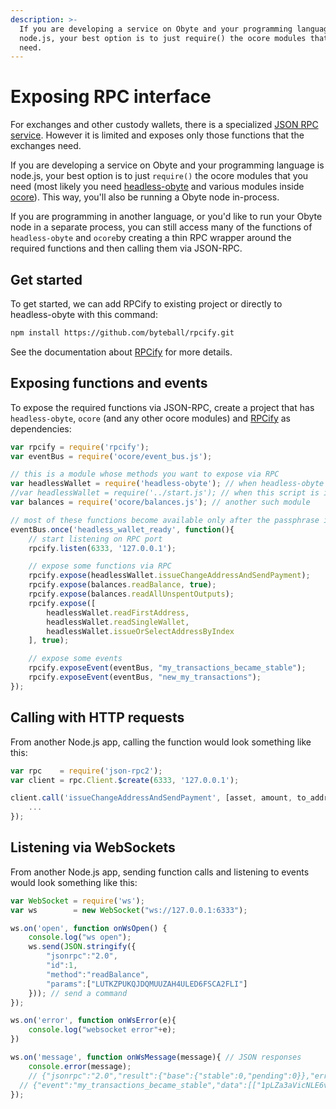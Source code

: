 ```yaml
---
description: >-
  If you are developing a service on Obyte and your programming language is
  node.js, your best option is to just require() the ocore modules that you
  need.
---
```


# Exposing RPC interface

For exchanges and other custody wallets, there is a specialized [JSON RPC service](running-rpc-service.md). However it is limited and exposes only those functions that the exchanges need.

If you are developing a service on Obyte and your programming language is node.js, your best option is to just `require()` the ocore modules that you need (most likely you need [headless-obyte](https://github.com/byteball/headless-byteball) and various modules inside [ocore](https://github.com/byteball/byteballcore)). This way, you'll also be running a Obyte node in-process.

If you are programming in another language, or you'd like to run your Obyte node in a separate process, you can still access many of the functions of `headless-obyte` and `ocore`by creating a thin RPC wrapper around the required functions and then calling them via JSON-RPC.

## Get started

To get started, we can add RPCify to existing project or directly to headless-obyte with this command:

```bash
npm install https://github.com/byteball/rpcify.git
```

See the documentation about [RPCify](https://github.com/byteball/rpcify) for more details.

## Exposing functions and events

To expose the required functions via JSON-RPC, create a project that has `headless-obyte`, `ocore` (and any other ocore modules) and [RPCify](https://github.com/byteball/rpcify) as dependencies:

```javascript
var rpcify = require('rpcify');
var eventBus = require('ocore/event_bus.js');

// this is a module whose methods you want to expose via RPC
var headlessWallet = require('headless-obyte'); // when headless-obyte is dependency of your project
//var headlessWallet = require('../start.js'); // when this script is in headless-obyte tools folder
var balances = require('ocore/balances.js'); // another such module

// most of these functions become available only after the passphrase is entered
eventBus.once('headless_wallet_ready', function(){
	// start listening on RPC port
	rpcify.listen(6333, '127.0.0.1');

	// expose some functions via RPC
	rpcify.expose(headlessWallet.issueChangeAddressAndSendPayment);
	rpcify.expose(balances.readBalance, true);
	rpcify.expose(balances.readAllUnspentOutputs);
	rpcify.expose([
		headlessWallet.readFirstAddress,
		headlessWallet.readSingleWallet,
		headlessWallet.issueOrSelectAddressByIndex
	], true);

	// expose some events 
	rpcify.exposeEvent(eventBus, "my_transactions_became_stable");
	rpcify.exposeEvent(eventBus, "new_my_transactions");
});
```

## Calling with HTTP requests

From another Node.js app, calling the function would look something like this:

```javascript
var rpc    = require('json-rpc2');
var client = rpc.Client.$create(6333, '127.0.0.1');

client.call('issueChangeAddressAndSendPayment', [asset, amount, to_address, device_address], function(err, unit) {
    ...
});
```

## Listening via WebSockets

From another Node.js app, sending function calls and listening to events would look something like this:

```javascript
var WebSocket = require('ws');
var ws        = new WebSocket("ws://127.0.0.1:6333");

ws.on('open', function onWsOpen() {
	console.log("ws open");
	ws.send(JSON.stringify({
		"jsonrpc":"2.0",
		"id":1,
		"method":"readBalance",
		"params":["LUTKZPUKQJDQMUUZAH4ULED6FSCA2FLI"]
	})); // send a command
});

ws.on('error', function onWsError(e){
	console.log("websocket error"+e);
})

ws.on('message', function onWsMessage(message){ // JSON responses
	console.error(message);
	// {"jsonrpc":"2.0","result":{"base":{"stable":0,"pending":0}},"error":null,"id":1} // response to readBalance
  // {"event":"my_transactions_became_stable","data":[["1pLZa3aVicNLE6vcClG2IvBe+tO0V7kDsxuzQCGlGuQ="]]} // event my_transactions_became_stable
});
```
